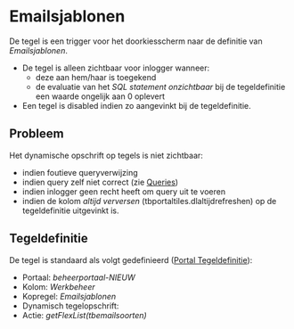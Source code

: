 # Emailsjablonen

De tegel is een trigger voor het doorkiesscherm naar de definitie van *Emailsjablonen*.

  * De tegel is alleen zichtbaar voor inlogger wanneer:
    * deze aan hem/haar is toegekend
    * de evaluatie van het *SQL statement onzichtbaar* bij de tegeldefinitie een waarde ongelijk aan 0 oplevert
  * Een tegel is disabled indien zo aangevinkt bij de tegeldefinitie.

## Probleem

Het dynamische opschrift op tegels is niet zichtbaar:

  * indien foutieve queryverwijzing
  * indien query zelf niet correct (zie [Queries](../../../../instellen_inrichten/queries.md))
  * indien inlogger geen recht heeft om query uit te voeren
  * indien de kolom *altijd verversen* (tbportaltiles.dlaltijdrefreshen) op de tegeldefinitie uitgevinkt is.

## Tegeldefinitie

De tegel is standaard als volgt gedefinieerd ([Portal Tegeldefinitie](../../../../instellen_inrichten/portaldefinitie/portal_tegel.md)):

  * Portaal: *beheerportaal-NIEUW*
  * Kolom: *Werkbeheer*
  * Kopregel: *Emailsjablonen*
  * Dynamisch tegelopschrift:
  * Actie: *getFlexList(tbemailsoorten)*

